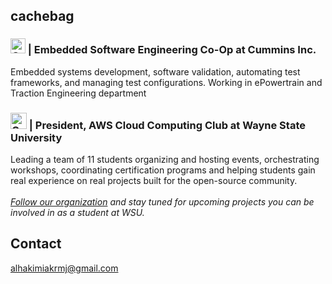 cachebag
-
### <img src="https://media.licdn.com/dms/image/v2/D560BAQGQf222hCAvoQ/company-logo_100_100/company-logo_100_100/0/1700575833581/cummins_inc_logo?e=1746057600&v=beta&t=ewqN5ZrHfCH_iJ3PRUAzgvg3i_QK2RrOz-k3elzFqvU" alt="Cummins Inc Logo" width="24" height="24" /> | **Embedded Software Engineering Co-Op at Cummins Inc.**
Embedded systems development, software validation, automating test frameworks, and managing test configurations. Working in ePowertrain and Traction Engineering department

### <img src="https://media.licdn.com/dms/image/v2/C560BAQER_QnUTXrPJw/company-logo_100_100/company-logo_100_100/0/1670264051233/amazon_web_services_logo?e=1746057600&v=beta&t=utbJOKV3kEN4odkemVy1UlMV7aE5FonqmVbftJJ9e2U" alt="Cummins Inc Logo" width="26" height="26" /> | **President, AWS Cloud Computing Club at Wayne State University**  
Leading a team of 11 students organizing and hosting events, orchestrating workshops, coordinating certification programs and helping students gain real experience on real projects built for the open-source community.
<br>
<br>
*[Follow our organization](https://github.com/AWS-WSU) and stay tuned for upcoming projects you can be involved in as a student at WSU.*

## Contact
alhakimiakrmj@gmail.com
